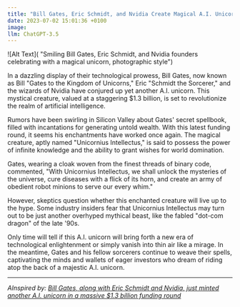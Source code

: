 ```yaml
---
title: "Bill Gates, Eric Schmidt, and Nvidia Create Magical A.I. Unicorn with $1.3 Billion Funding Round"
date: 2023-07-02 15:01:36 +0100
image: 
llm: ChatGPT-3.5
---
```

![Alt Text]( "Smiling Bill Gates, Eric Schmidt, and Nvidia founders celebrating with a magical unicorn, photographic style")


In a dazzling display of their technological prowess, Bill Gates, now known as Bill "Gates to the Kingdom of Unicorns," Eric "Schmidt the Sorcerer," and the wizards of Nvidia have conjured up yet another A.I. unicorn. This mystical creature, valued at a staggering $1.3 billion, is set to revolutionize the realm of artificial intelligence.

Rumors have been swirling in Silicon Valley about Gates' secret spellbook, filled with incantations for generating untold wealth. With this latest funding round, it seems his enchantments have worked once again. The magical creature, aptly named "Unicornius Intellectus," is said to possess the power of infinite knowledge and the ability to grant wishes for world domination.

Gates, wearing a cloak woven from the finest threads of binary code, commented, "With Unicornius Intellectus, we shall unlock the mysteries of the universe, cure diseases with a flick of its horn, and create an army of obedient robot minions to serve our every whim."

However, skeptics question whether this enchanted creature will live up to the hype. Some industry insiders fear that Unicornius Intellectus may turn out to be just another overhyped mythical beast, like the fabled "dot-com dragon" of the late '90s.

Only time will tell if this A.I. unicorn will bring forth a new era of technological enlightenment or simply vanish into thin air like a mirage. In the meantime, Gates and his fellow sorcerers continue to weave their spells, captivating the minds and wallets of eager investors who dream of riding atop the back of a majestic A.I. unicorn.

---
*AInspired by: [Bill Gates, along with Eric Schmidt and Nvidia, just minted another A.I. unicorn in a massive $1.3 billion funding round](https://fortune.com/2023/06/29/bill-gates-ai-unicorn-1-3-billion-funding-eric-schmidt-nvidia-inflection/)*